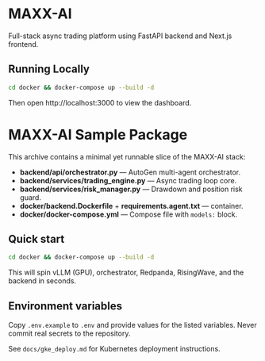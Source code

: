 
# MAXX-AI

Full-stack async trading platform using FastAPI backend and Next.js frontend.

## Running Locally

```bash
cd docker && docker-compose up --build -d
```

Then open http://localhost:3000 to view the dashboard.

# MAXX-AI Sample Package

This archive contains a minimal yet runnable slice of the MAXX-AI stack:

- **backend/api/orchestrator.py** — AutoGen multi-agent orchestrator.
- **backend/services/trading_engine.py** — Async trading loop core.
- **backend/services/risk_manager.py** — Drawdown and position risk guard.
- **docker/backend.Dockerfile** + **requirements.agent.txt** — container.
- **docker/docker-compose.yml** — Compose file with `models:` block.

## Quick start

```bash
cd docker && docker-compose up --build -d
```

This will spin vLLM (GPU), orchestrator, Redpanda, RisingWave, and the backend in seconds.

## Environment variables

Copy `.env.example` to `.env` and provide values for the listed variables. Never commit real secrets to the repository.


See `docs/gke_deploy.md` for Kubernetes deployment instructions.
